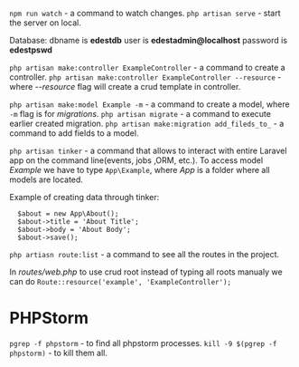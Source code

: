 
`npm run watch` - a command to watch changes.
`php artisan serve` - start the server on local.

Database: 
  dbname is **edestdb** 
  user is **edestadmin@localhost**
  password is **edestpswd**


`php artisan make:controller ExampleController` - a command to create a controller.
`php artisan make:controller ExampleController --resource` - where *--resource* flag will create a crud template in controller. 

`php artisan make:model Example -m` - a command to create a model, where `-m` flag is for *migrations*.
  `php artisan migrate` - a command to execute earlier created migration.
  `php artisan make:migration add_fileds_to_` - a command to add fields to a model.

`php artisan tinker` - a command that allows to interact with entire Laravel app on the command line(events, jobs ,ORM, etc.).
  To access model *Example* we have to type `App\Example`, where *App* is a folder where all models are located.

  Example of creating data through tinker:
  ```
    $about = new App\About();
    $about->title = 'About Title';
    $about->body = 'About Body';
    $about->save();
  ```

`php artiasn route:list` - a command to see all the routes in the project.

In *routes/web.php* to use crud root instead of typing all roots manualy we can do `Route::resource('example', 'ExampleController');`


# PHPStorm
`pgrep -f phpstorm` - to find all phpstorm processes.
`kill -9 $(pgrep -f phpstorm)` - to kill them all.